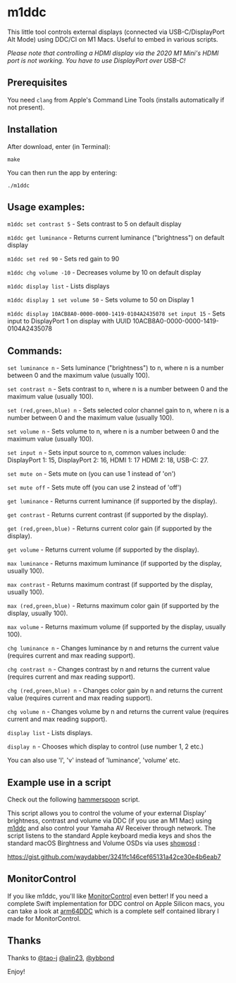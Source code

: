 # m1ddc

This little tool controls external displays (connected via USB-C/DisplayPort Alt Mode) using DDC/CI on M1 Macs. Useful to embed in various scripts.

*Please note that controlling a HDMI display via the 2020 M1 Mini's HDMI port is not working. You have to use DisplayPort over USB-C!*

## Prerequisites

You need `clang` from Apple's Command Line Tools (installs automatically if not present).

## Installation

After download, enter (in Terminal):

    make

You can then run the app by entering:

    ./m1ddc

## Usage examples:

`m1ddc set contrast 5` - Sets contrast to 5 on default display

`m1ddc get luminance` - Returns current luminance ("brightness") on default display

`m1ddc set red 90` - Sets red gain to 90

`m1ddc chg volume -10` - Decreases volume by 10 on default display

`m1ddc display list` - Lists displays

`m1ddc display 1 set volume 50` - Sets volume to 50 on Display 1

`m1ddc display 10ACB8A0-0000-0000-1419-0104A2435078 set input 15` - Sets input to DisplayPort 1 on display with UUID 10ACB8A0-0000-0000-1419-0104A2435078

## Commands:

`set luminance n` - Sets luminance ("brightness") to n, where n is a number between 0 and the maximum value (usually 100).

`set contrast n` - Sets contrast to n, where n is a number between 0 and the maximum value (usually 100).

`set (red,green,blue) n` - Sets selected color channel gain to n, where n is a number between 0 and the maximum value (usually 100).

`set volume n` - Sets volume to n, where n is a number between 0 and the maximum value (usually 100).

`set input n` - Sets input source to n, common values include:<br/>
DisplayPort 1: 15, DisplayPort 2: 16, HDMI 1: 17 HDMI 2: 18, USB-C: 27.

`set mute on` - Sets mute on (you can use 1 instead of 'on')

`set mute off` - Sets mute off (you can use 2 instead of 'off')

`get luminance` - Returns current luminance (if supported by the display).

`get contrast` - Returns current contrast (if supported by the display).

`get (red,green,blue)` - Returns current color gain (if supported by the display).

`get volume` - Returns current volume (if supported by the display).

`max luminance` - Returns maximum luminance (if supported by the display, usually 100).

`max contrast` - Returns maximum contrast (if supported by the display, usually 100).

`max (red,green,blue)` - Returns maximum color gain (if supported by the display, usually 100).

`max volume` - Returns maximum volume (if supported by the display, usually 100).

`chg luminance n` - Changes luminance by n and returns the current value (requires current and max reading support).

`chg contrast n` - Changes contrast by n and returns the current value (requires current and max reading support).

`chg (red,green,blue) n` - Changes color gain by n and returns the current value (requires current and max reading support).

`chg volume n` - Changes volume by n and returns the current value (requires current and max reading support).

`display list` - Lists displays.

`display n` - Chooses which display to control (use number 1, 2 etc.)

You can also use 'l', 'v' instead of 'luminance', 'volume' etc.

## Example use in a script

Check out the following [hammerspoon](https://github.com/Hammerspoon/hammerspoon) script.

This script allows you to control the volume of your external Display' brightness, contrast and volume via DDC (if you use an M1 Mac) using [m1ddc](https://github.com/waydabber/m1ddc) and also control your Yamaha AV Receiver through network. The script listens to the standard Apple keyboard media keys and shos the standard macOS Birghtness and Volume OSDs via uses [showosd](https://github.com/waydabber/showosd) :

https://gist.github.com/waydabber/3241fc146cef65131a42ce30e4b6eab7

## MonitorControl

If you like m1ddc, you'll like [MonitorControl](https://github.com/MonitorControl/MonitorControl) even better! If you need a complete Swift implementation for DDC control on Apple Silicon macs, you can take a look at [arm64DDC](https://github.com/MonitorControl/MonitorControl/blob/master/MonitorControl/Support/Arm64DDC.swift) which is a complete self contained library I made for MonitorControl.

## Thanks

Thanks to [@tao-j](https://github.com/tao-j) [@alin23](https://github.com/alin23), [@ybbond](https://github.com/ybbond)

Enjoy!
